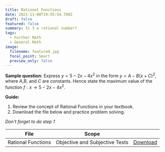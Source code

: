 ```yaml
---
title: Rational Functions
date: 2021-11-08T19:55:54.708Z
draft: false
featured: false
summary: Is 3 a rational number?
tags:
  - Further Math
  - General Math
image:
  filename: featured.jpg
  focal_point: Smart
  preview_only: false
---
```


**Sample question:**  Express $y = 5 - 2x - 4x^2$ in the form $y = A - B(x + C)^2$, where $A$,$B$, and $C$ are constants. Hence state the maximum value of the function $f : x \to 5 - 2x - 4x^2$.


**Guide:**
1. Review the concept of Rational Functions in your textbook.
2. Download the file below and practice problem solving.

_Don't forget to do step 1_

| File                       |  Scope                       |             |
| -------------------------- |------------------------------| ----------- |
| Rational Functions     | Objective and Subjective Tests    | [Download](https://drive.google.com/uc?export=download&id=1Vzm8G0O3Sxr15a60Li3KKphhaWmks7fG)       |


